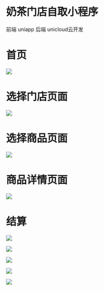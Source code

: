 # 奶茶门店自取小程序

前端 uniapp 
后端 unicloud云开发

# 首页 #
![](https://7463-tcb-nzncjp1knbhfavcef4299-5d5ee2-1303924487.tcb.qcloud.la/gm/微信图片_202105131702458.jpg)

# 选择门店页面 #
![](https://7463-tcb-nzncjp1knbhfavcef4299-5d5ee2-1303924487.tcb.qcloud.la/gm/微信图片_202105131702457.jpg)

# 选择商品页面 #
![](https://7463-tcb-nzncjp1knbhfavcef4299-5d5ee2-1303924487.tcb.qcloud.la/gm/微信图片_202105131702456.jpg)

# 商品详情页面 #
![](https://7463-tcb-nzncjp1knbhfavcef4299-5d5ee2-1303924487.tcb.qcloud.la/gm/微信图片_202105131702455.jpg)

# 结算 #
![](https://7463-tcb-nzncjp1knbhfavcef4299-5d5ee2-1303924487.tcb.qcloud.la/gm/微信图片_202105131702454.jpg)

![](https://7463-tcb-nzncjp1knbhfavcef4299-5d5ee2-1303924487.tcb.qcloud.la/gm/微信图片_202105131702452.jpg)

![](https://7463-tcb-nzncjp1knbhfavcef4299-5d5ee2-1303924487.tcb.qcloud.la/gm/微信图片_20210513170245.jpg)  

![](https://7463-tcb-nzncjp1knbhfavcef4299-5d5ee2-1303924487.tcb.qcloud.la/gm/微信图片_202105131702451.jpg)

![](https://7463-tcb-nzncjp1knbhfavcef4299-5d5ee2-1303924487.tcb.qcloud.la/gm/微信图片_202105131702453.jpg)